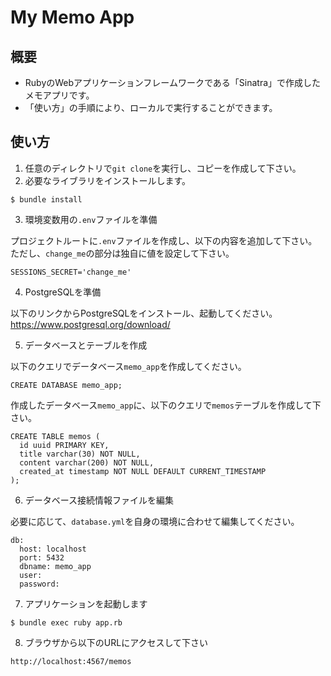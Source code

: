 # My Memo App

## 概要
- RubyのWebアプリケーションフレームワークである「Sinatra」で作成したメモアプリです。
- 「使い方」の手順により、ローカルで実行することができます。

## 使い方
1. 任意のディレクトリで`git clone`を実行し、コピーを作成して下さい。
2. 必要なライブラリをインストールします。
```
$ bundle install
```
3. 環境変数用の`.env`ファイルを準備

プロジェクトルートに`.env`ファイルを作成し、以下の内容を追加して下さい。  
ただし、`change_me`の部分は独自に値を設定して下さい。
  ```
  SESSIONS_SECRET='change_me'
  ```

4. PostgreSQLを準備

以下のリンクからPostgreSQLをインストール、起動してください。  
https://www.postgresql.org/download/

5. データベースとテーブルを作成

以下のクエリでデータベース`memo_app`を作成してください。
```
CREATE DATABASE memo_app;
```
作成したデータベース`memo_app`に、以下のクエリで`memos`テーブルを作成して下さい。
```
CREATE TABLE memos (
  id uuid PRIMARY KEY,
  title varchar(30) NOT NULL,
  content varchar(200) NOT NULL,
  created_at timestamp NOT NULL DEFAULT CURRENT_TIMESTAMP
);
```

6. データベース接続情報ファイルを編集

必要に応じて、`database.yml`を自身の環境に合わせて編集してください。
```
db:
  host: localhost
  port: 5432
  dbname: memo_app
  user:
  password:
```

7. アプリケーションを起動します

```
$ bundle exec ruby app.rb
```

8. ブラウザから以下のURLにアクセスして下さい
```
http://localhost:4567/memos
```
